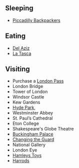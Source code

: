 <!-- 
.. link: 
.. description: 
.. tags: 
.. date: 2013/08/25 21:37:05
.. title: London
.. slug: london
-->

## Sleeping

* [Piccadilly Backpackers](http://www.piccadillyhotel.net/)

## Eating

* [Del Aziz](http://www.delaziz.co.uk/)
* [La Tasca](http://www.latasca.com/james-street/)

## Visiting

* Purchase a [London Pass](http://www.londonpass.it/)
* London Bridge
* Tower of London
* Windsor Castle
* Kew Gardens
* [Hyde Park](http://www.royalparks.org.uk/parks/hyde-park), 
* Westminster Abbey
* St. Paul’s Cathedral
* Eton College
* Shakespeare's Globe Theatre
* [Buckingham Palace](http://www.royal.gov.uk/theroyalresidences/buckinghampalace/buckinghampalace.aspx)
* [Changing the Guard](http://www.royal.gov.uk/royaleventsandceremonies/changingtheguard/overview.aspx)
* National Gallery
* London Eye
* [Hamleys Toys](http://www.hamleys.com/)
* [Harrods](http://www.harrods.com/)


